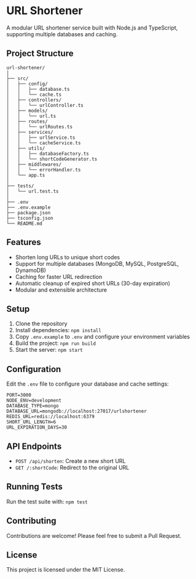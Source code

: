 # URL Shortener

A modular URL shortener service built with Node.js and TypeScript, supporting multiple databases and caching.

## Project Structure

```
url-shortener/
│
├── src/
│   ├── config/
│   │   ├── database.ts
│   │   └── cache.ts
│   ├── controllers/
│   │   └── urlController.ts
│   ├── models/
│   │   └── url.ts
│   ├── routes/
│   │   └── urlRoutes.ts
│   ├── services/
│   │   ├── urlService.ts
│   │   └── cacheService.ts
│   ├── utils/
│   │   ├── databaseFactory.ts
│   │   └── shortCodeGenerator.ts
│   ├── middlewares/
│   │   └── errorHandler.ts
│   └── app.ts
│
├── tests/
│   └── url.test.ts
│
├── .env
├── .env.example
├── package.json
├── tsconfig.json
└── README.md
```

## Features

- Shorten long URLs to unique short codes
- Support for multiple databases (MongoDB, MySQL, PostgreSQL, DynamoDB)
- Caching for faster URL redirection
- Automatic cleanup of expired short URLs (30-day expiration)
- Modular and extensible architecture

## Setup

1. Clone the repository
2. Install dependencies: `npm install`
3. Copy `.env.example` to `.env` and configure your environment variables
4. Build the project: `npm run build`
5. Start the server: `npm start`

## Configuration

Edit the `.env` file to configure your database and cache settings:

```
PORT=3000
NODE_ENV=development
DATABASE_TYPE=mongo
DATABASE_URL=mongodb://localhost:27017/urlshortener
REDIS_URL=redis://localhost:6379
SHORT_URL_LENGTH=6
URL_EXPIRATION_DAYS=30
```

## API Endpoints

- `POST /api/shorten`: Create a new short URL
- `GET /:shortCode`: Redirect to the original URL

## Running Tests

Run the test suite with: `npm test`

## Contributing

Contributions are welcome! Please feel free to submit a Pull Request.

## License

This project is licensed under the MIT License.